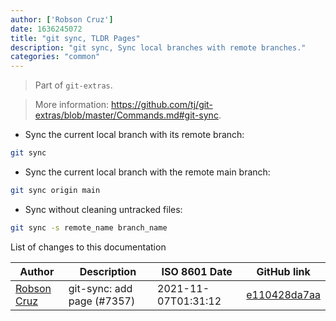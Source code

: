 ```yaml
---
author: ['Robson Cruz']
date: 1636245072
title: "git sync, TLDR Pages"
description: "git sync, Sync local branches with remote branches."
categories: "common"
---
```

> Part of `git-extras`.

> More information: <https://github.com/tj/git-extras/blob/master/Commands.md#git-sync>.

- Sync the current local branch with its remote branch:

```bash
git sync
```

- Sync the current local branch with the remote main branch:

```bash
git sync origin main
```

- Sync without cleaning untracked files:

```bash
git sync -s remote_name branch_name
```
List of changes to this documentation


Author | Description | ISO 8601 Date | GitHub link
------|-----|-----|-----
[Robson Cruz](mailto:deadpyxel@users.noreply.github.com) | git-sync: add page (#7357) | 2021-11-07T01:31:12 | [e110428da7aa](https://github.com/tldr-pages/tldr/commit/e110428da7aa21be2a74f4b4b1cef5a66b659adf)

